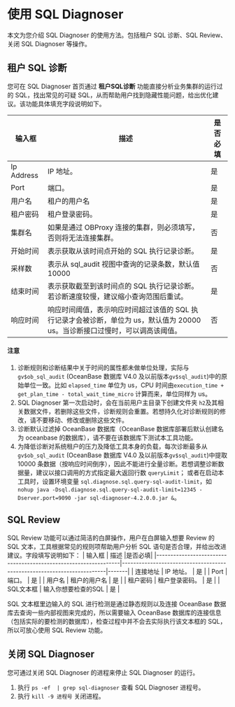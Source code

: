 # 使用 SQL Diagnoser

本文为您介绍 SQL Diagnoser 的使用方法。包括租户 SQL 诊断、SQL Review、关闭 SQL Diagnoser 等操作。

## 租户 SQL 诊断

您可在 SQL Diagnoser 首页通过 **租户SQL诊断** 功能直接分析业务集群的运行过的 SQL，找出常见的可疑 SQL，从而帮助用户找到隐藏性能问题，给出优化建议。该功能具体填充字段说明如下。

|                              输入框                              |                                  描述                                  |是否必填|
|-----------------------------------------------------------------|------------------------------------------------------------------------|-------|
| Ip Address          | IP 地址。 |   是   |
| Port         | 端口。                |   是   |
| 用户名          | 租户的用户名                         |  是 |
| 租户密码          | 租户登录密码。                         |  是 |
| 集群名          | 如果是通过 OBProxy 连接的集群，则必须填写，否则将无法连接集群。                                             |   否   |
| 开始时间      | 表示获取从该时间点开始的 SQL 执行记录诊断。                                     |   是    |
| 采样数      | 表示从 sql_audit 视图中查询的记录条数，默认值10000                                     |   否    |
| 结束时间       | 表示获取截至到该时间点的 SQL 执行记录诊断。若诊断速度较慢，建议缩小查询范围后重试。                                      |   是   |
| 响应时间       | 响应时间阈值，表示响应时间超过该值的 SQL 执行记录才会被诊断，单位为 us，默认值为 20000 us。当诊断接口过慢时，可以调高该阈值。                                |   否   |

<main id="notice" type='notice'>
  <h4>注意</h4>
  <ol>
    <li>诊断规则和诊断结果中关于时间的属性都未做单位处理，实际与 <code>gv$ob_sql_audit</code> (OceanBase 数据库 V4.0 及以前版本<code>gv$sql_audit</code>)中的原始单位一致。比如 <code>elapsed_time</code> 单位为 us，CPU 时间由<code>execution_time + get_plan_time - total_wait_time_micro</code> 计算而来，单位同样为 us。</li>
    <li>SQL Diagnoser 第一次启动时，会在当前用户主目录下创建文件夹 <code>h2</code>及其相关数据文件，若删除这些文件，诊断规则会重置。若想持久化对诊断规则的修改，请不要移动、修改或删除这些文件。</li>
    <li>诊断默认过滤掉 OceanBase 数据库（OceanBase 数据库部署后默认创建名为 oceanbase 的数据库），请不要在该数据库下测试本工具功能。</li>
    <li>为降低诊断对系统租户的压力及降低工具本身的负载，每次诊断最多从 <code>gv$ob_sql_audit</code> (OceanBase 数据库 V4.0 及以前版本<code>gv$sql_audit</code>)中提取 10000 条数据（按响应时间倒序），因此不能进行全量诊断。若想调整诊断数据量，建议以接口调用的方式指定最大返回行数 <code>queryLimit</code>； 或者在启动本工具时，设置环境变量 <code>sql.diagnose.sql.query-sql-audit-limit</code>，如 <code>nohup java -Dsql.diagnose.sql.query-sql-audit-limit=12345 -Dserver.port=9090 -jar sql-diagnoser-4.2.0.0.jar &</code>。</li>
  </ol>
</main>

## SQL Review

SQL Review 功能可以通过简洁的白屏操作，用户在白屏输入想要 Review 的 SQL 文本，工具根据常见的规则项帮助用户分析 SQL 语句是否合理，并给出改进建议。字段填写说明如下：
|                              输入框                              |                                  描述                                  |是否必填|
|-----------------------------------------------------------------|------------------------------------------------------------------------|-------|
| 连接地址          | IP 地址。 |   是   |
| Port         | 端口。                |   是   |
| 用户名          | 租户的用户名                         |  是 |
| 租户密码          | 租户登录密码。                         |  是 |
| SQL文本框       | 输入你想要检查的SQL                              |   是   |

SQL 文本框里边输入的 SQL 进行检测是通过静态规则以及连接 OceanBase 数据库去查询一些内部视图来完成的，所以需要输入 OceanBase 数据库的连接信息（包括实际的要检测的数据库），检查过程中并不会去实际执行该文本框的 SQL，所以可放心使用 SQL Review 功能。

## 关闭 SQL Diagnoser

您可通过关闭 SQL Diagnoser 的进程来停止 SQL Diagnoser 的运行。

1. 执行 `ps -ef  | grep sql-diagnoser` 查看 SQL Diagnoser 进程号。
2. 执行 `kill -9 进程号` 关闭进程。
